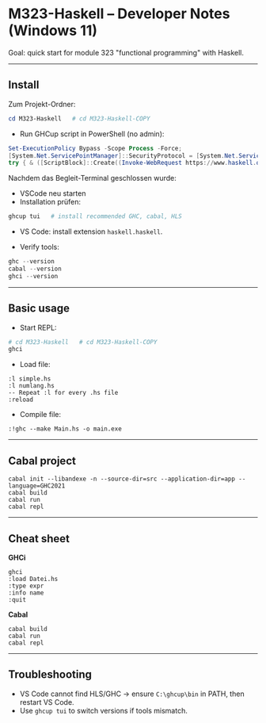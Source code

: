 # M323-Haskell – Developer Notes (Windows 11)

Goal: quick start for module 323 "functional programming" with Haskell.

---

## Install

Zum Projekt-Ordner:

```powershell
cd M323-Haskell   # cd M323-Haskell-COPY
```

- Run GHCup script in PowerShell (no admin):

```powershell
Set-ExecutionPolicy Bypass -Scope Process -Force;
[System.Net.ServicePointManager]::SecurityProtocol = [System.Net.ServicePointManager]::SecurityProtocol -bor 3072;
try { & ([ScriptBlock]::Create((Invoke-WebRequest https://www.haskell.org/ghcup/sh/bootstrap-haskell.ps1 -UseBasicParsing))) -Interactive -DisableCurl } catch { Write-Error $_ }
```
Nachdem das Begleit-Terminal geschlossen wurde:
- VSCode neu starten
- Installation prüfen:
```powershell
ghcup tui   # install recommended GHC, cabal, HLS
```

- VS Code: install extension `haskell.haskell`.

- Verify tools:

```powershell
ghc --version
cabal --version
ghci --version
```

---

## Basic usage

- Start REPL:
```PowerShell
# cd M323-Haskell   # cd M323-Haskell-COPY
ghci
```
- Load file:
```ghci
:l simple.hs
:l numlang.hs
-- Repeat :l for every .hs file
:reload
```
- Compile file:
```ghci
:!ghc --make Main.hs -o main.exe
```

---

## Cabal project

```ghci
cabal init --libandexe -n --source-dir=src --application-dir=app --language=GHC2021
cabal build
cabal run
cabal repl
```

---

## Cheat sheet

**GHCi**

```ghci
ghci
:load Datei.hs
:type expr
:info name
:quit
```

**Cabal**

```ghci
cabal build
cabal run
cabal repl
```

---

## Troubleshooting

- VS Code cannot find HLS/GHC → ensure `C:\ghcup\bin` in PATH, then restart VS Code.
- Use `ghcup tui` to switch versions if tools mismatch.
